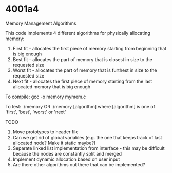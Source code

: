 # 4001a4
Memory Management Algorithms

This code implements 4 different algorithms for physically allocating memory:
  1. First fit - allocates the first piece of memory starting from beginning that is big enough
  2. Best fit  - allocates the part of memory that is closest in size to the requested size
  3. Worst fit - allocates the part of memory that is furthest in size to the requested size
  4. Next fit  - allocates the first piece of memory starting from the last allocated memory that is big enough

To compile:
gcc -o memory mymem.c

To test:
./memory
OR
./memory [algorithm]
where [algorithm] is one of 'first', 'best', 'worst' or 'next'


TODO
1. Move prototypes to header file
2. Can we get rid of global variables (e.g. the one that keeps track of last allocated node? Make it static maybe?)
3. Separate linked list implementation from interface - this may be difficult because the nodes are constantly split and merged
4. Implement dynamic allocation based on user input
5. Are there other algorithms out there that can be implemented?
